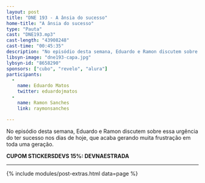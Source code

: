 ```yaml
---
layout: post
title: "DNE 193 - A ânsia do sucesso"
home-title: "A ânsia do sucesso"
type: "Pauta"
cast: "DNE193.mp3"
cast-length: "43908248"
cast-time: "00:45:35"
description: "No episódio desta semana, Eduardo e Ramon discutem sobre essa urgência do ter sucesso nos dias de hoje, que acaba gerando muita frustração em toda uma geração."
libsyn-image: "dne193-capa.jpg"
lybsyn-id: "8658290"
sponsors: ["cubo", "revelo", "alura"]
participants:
  -
    name: Eduardo Matos
    twitter: eduardojmatos
  -
    name: Ramon Sanches
    link: raymonsanches

---
```


No episódio desta semana, Eduardo e Ramon discutem sobre essa urgência do ter sucesso nos dias de hoje, que acaba gerando muita frustração em toda uma geração.

<strong>CUPOM STICKERSDEVS 15%: DEVNAESTRADA</strong>

---

{% include modules/post-extras.html data=page %}
